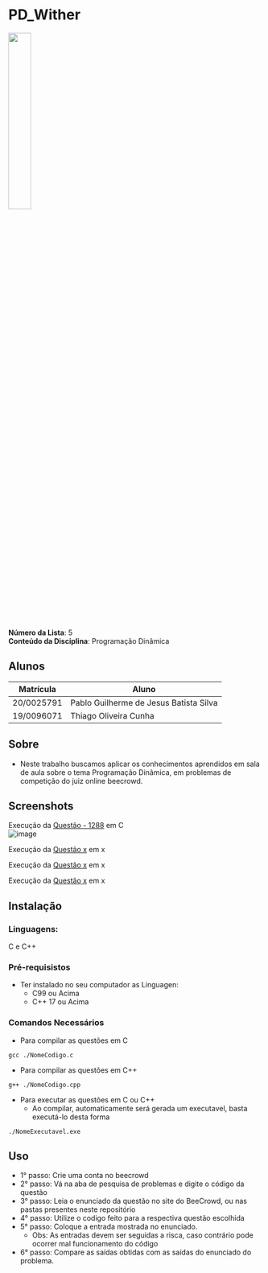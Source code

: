 # PD_Wither 
<img src= "https://github.com/projeto-de-algoritmos/PD-Wither/assets/71983200/434e4a9a-1f7c-4102-9bc5-88c84809dcec" width = "30%" height = "30%">

**Número da Lista**: 5 <br>
**Conteúdo da Disciplina**: Programação Dinâmica <br>

## Alunos
|Matrícula | Aluno |
| -- | -- |
| 20/0025791  |  Pablo Guilherme de Jesus Batista Silva |
| 19/0096071  |  Thiago Oliveira Cunha |

## Sobre 
- Neste trabalho buscamos aplicar os conhecimentos aprendidos em sala de aula sobre o tema Programação Dinâmica, em problemas de competição do juiz online beecrowd.

## Screenshots

Execução da [Questão - 1288](https://github.com/projeto-de-algoritmos/PD-Wither/tree/master/Thiago/Questao1288) em C<br>
![image](https://github.com/projeto-de-algoritmos/PD-Wither/assets/71983200/91952e2e-152e-4064-a88e-8b960278e7a9)



Execução da [Questão x]() em x <br>



Execução da [Questão x]() em x <br>



Execução da [Questão x]() em x <br>



## Instalação 

### **Linguagens:** 
C e C++

### **Pré-requisistos**
* Ter instalado no seu computador as Linguagen:
    * C99 ou Acima
    * C++ 17 ou Acima

### **Comandos Necessários**
* Para compilar as questões em C
```
gcc ./NomeCodigo.c 
```
* Para compilar as questões em C++
```
g++ ./NomeCodigo.cpp 
```
* Para executar as questões em C ou C++
    * Ao compilar, automaticamente será gerada um executavel, basta executá-lo desta forma
```
./NomeExecutavel.exe
```

## Uso 

* 1° passo: Crie uma conta no beecrowd 
* 2° passo: Vá na aba de pesquisa de problemas e digite o código da questão
* 3° passo: Leia o enunciado da questão no site do BeeCrowd, ou nas pastas presentes neste repositório
* 4° passo: Utilize o codigo feito para a respectiva questão escolhida
* 5° passo: Coloque a entrada mostrada no enunciado.
    * Obs: As entradas devem ser seguidas a risca, caso contrário pode ocorrer mal funcionamento do código
* 6° passo: Compare as saídas obtidas com as saídas do enunciado do problema.
    




